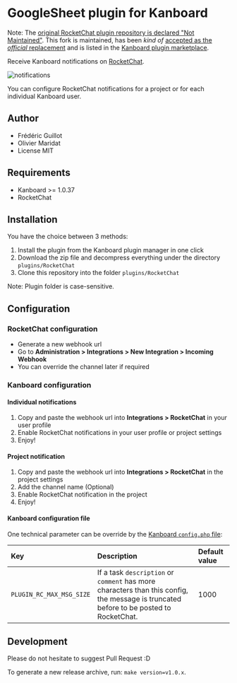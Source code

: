 GoogleSheet plugin for Kanboard
==============================

Note: The [original RocketChat plugin repository is declared "Not Maintained"](https://github.com/kanboard/plugin-rocketchat). This fork is maintained, has been *kind of* [accepted as the *official* replacement](https://github.com/kanboard/website/pull/255#event-4071181618) and is listed in the [Kanboard plugin marketplace](https://kanboard.org/plugins.html).

Receive Kanboard notifications on [RocketChat](https://rocket.chat/).

![notifications](https://user-images.githubusercontent.com/953989/101069206-f9136b80-3599-11eb-8e7d-ffffe1c29b11.png)

You can configure RocketChat notifications for a project or for each individual Kanboard user.

Author
------

- Frédéric Guillot
- Olivier Maridat
- License MIT

Requirements
------------

- Kanboard >= 1.0.37
- RocketChat

Installation
------------

You have the choice between 3 methods:

1. Install the plugin from the Kanboard plugin manager in one click
2. Download the zip file and decompress everything under the directory `plugins/RocketChat`
3. Clone this repository into the folder `plugins/RocketChat`

Note: Plugin folder is case-sensitive.

Configuration
-------------

### RocketChat configuration

- Generate a new webhook url
- Go to **Administration > Integrations > New Integration > Incoming Webhook**
- You can override the channel later if required

### Kanboard configuration

#### Individual notifications

1. Copy and paste the webhook url into **Integrations > RocketChat** in your
   user profile 
2. Enable RocketChat notifications in your user profile or project settings
3. Enjoy!

#### Project notification

1. Copy and paste the webhook url into **Integrations > RocketChat** in the
   project settings
2. Add the channel name (Optional)
3. Enable RocketChat notification in the project
4. Enjoy!

#### Kanboard configuration file

One technical parameter can be override by the [Kanboard `config.php` file](https://docs.kanboard.org/en/latest/admin_guide/config_file.html):

|Key | Description | Default value |
|:---|:------------|:--------------|
|`PLUGIN_RC_MAX_MSG_SIZE`   | If a task `description` or `comment` has more characters than this config, the message is truncated before to be posted to RocketChat. | 1000 |

Development
-------------

Please do not hesitate to suggest Pull Request :D

To generate a new release archive, run: `make version=v1.0.x`.
